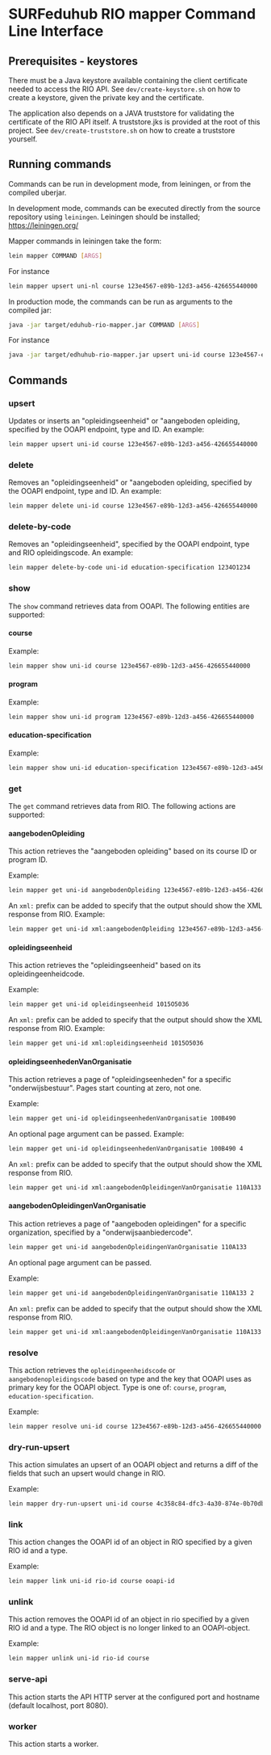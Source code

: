 # SURFeduhub RIO mapper Command Line Interface

## Prerequisites - keystores

There must be a Java keystore available containing the client
certificate needed to access the RIO API.  See
`dev/create-keystore.sh` on how to create a keystore, given the
private key and the certificate. 

The application also depends on a JAVA truststore for validating the
certificate of the RIO API itself.  A truststore.jks is provided at
the root of this project. See `dev/create-truststore.sh` on how
to create a truststore yourself.

## Running commands

Commands can be run in development mode, from leiningen, or from the compiled uberjar.

In development mode, commands can be executed directly from the source repository using `leiningen`.  Leiningen should be installed; https://leiningen.org/

Mapper commands in leiningen take the form:

```sh
lein mapper COMMAND [ARGS]
```

For instance

```sh
lein mapper upsert uni-nl course 123e4567-e89b-12d3-a456-426655440000
```


In production mode, the commands can be run as arguments to the
compiled jar:

```sh
java -jar target/eduhub-rio-mapper.jar COMMAND [ARGS]
````

For instance

```sh
java -jar target/edhuhub-rio-mapper.jar upsert uni-id course 123e4567-e89b-12d3-a456-426655440000
```

## Commands

### upsert

Updates or inserts an "opleidingseenheid" or "aangeboden opleiding,
specified by the OOAPI endpoint, type and ID.  An example:

```sh
lein mapper upsert uni-id course 123e4567-e89b-12d3-a456-426655440000
```

### delete

Removes an "opleidingseenheid" or "aangeboden opleiding, specified by
the OOAPI endpoint, type and ID.  An example:

```sh
lein mapper delete uni-id course 123e4567-e89b-12d3-a456-426655440000
```

### delete-by-code

Removes an "opleidingseenheid", specified by the OOAPI endpoint, type and RIO opleidingscode.  An example:

```sh
lein mapper delete-by-code uni-id education-specification 1234O1234
```

### show

The `show` command retrieves data from OOAPI. The following entities are supported:

#### course

Example:

```sh
lein mapper show uni-id course 123e4567-e89b-12d3-a456-426655440000
```

#### program

Example:

```sh
lein mapper show uni-id program 123e4567-e89b-12d3-a456-426655440000
```

#### education-specification

Example:

```sh
lein mapper show uni-id education-specification 123e4567-e89b-12d3-a456-426655440000
```

### get

The `get` command retrieves data from RIO. The following actions are
supported:

#### aangebodenOpleiding

This action retrieves the "aangeboden opleiding" based on its course
ID or program ID.

Example:

```sh
lein mapper get uni-id aangebodenOpleiding 123e4567-e89b-12d3-a456-426655440000
```

An `xml:` prefix can be added to specify that the output should show the XML response from RIO. Example:

```sh
lein mapper get uni-id xml:aangebodenOpleiding 123e4567-e89b-12d3-a456-426655440000
```

#### opleidingseenheid

This action retrieves the "opleidingseenheid" based on its opleidingeenheidcode.

Example:

```sh
lein mapper get uni-id opleidingseenheid 1015O5036
```

An `xml:` prefix can be added to specify that the output should show the XML response from RIO. Example: 

```sh
lein mapper get uni-id xml:opleidingseenheid 1015O5036
```

#### opleidingseenhedenVanOrganisatie

This action retrieves a page of "opleidingseenheden" for a specific
"onderwijsbestuur". Pages start counting at zero, not one. 

Example:

```sh
lein mapper get uni-id opleidingseenhedenVanOrganisatie 100B490
```

An optional page argument can be passed. Example:

```sh
lein mapper get uni-id opleidingseenhedenVanOrganisatie 100B490 4
```

An `xml:` prefix can be added to specify that the output should show the XML response from RIO.

```sh
lein mapper get uni-id xml:aangebodenOpleidingenVanOrganisatie 110A133 2
```


#### aangebodenOpleidingenVanOrganisatie

This action retrieves a page of "aangeboden opleidingen" for a 
specific organization, specified by a "onderwijsaanbiedercode".

```sh
lein mapper get uni-id aangebodenOpleidingenVanOrganisatie 110A133
```

An optional page argument can be passed.

Example:

```sh
lein mapper get uni-id aangebodenOpleidingenVanOrganisatie 110A133 2
```

An `xml:` prefix can be added to specify that the output should show the XML response from RIO.

```sh
lein mapper get uni-id xml:aangebodenOpleidingenVanOrganisatie 110A133 2
```

### resolve

This action retrieves the `opleidingeenheidscode` or `aangebodenopleidingscode` based on type and
the key that OOAPI uses as primary key for the OOAPI object. 
Type is one of: `course`, `program`, `education-specification`.

Example:

```sh
lein mapper resolve uni-id course 123e4567-e89b-12d3-a456-426655440000
```

### dry-run-upsert

This action simulates an upsert of an OOAPI object and returns a diff of the fields that such an upsert would change in RIO.

Example:

```sh
lein mapper dry-run-upsert uni-id course 4c358c84-dfc3-4a30-874e-0b70db15638a
```

### link

This action changes the OOAPI id of an object in RIO specified by a given RIO id and a type.

Example:

```sh
lein mapper link uni-id rio-id course ooapi-id
```

### unlink

This action removes the OOAPI id of an object in rio specified by a given RIO id and a type. 
The RIO object is no longer linked to an OOAPI-object.

Example:

```sh
lein mapper unlink uni-id rio-id course
```

### serve-api

This action starts the API HTTP server at the configured port and
hostname (default localhost, port 8080).

### worker

This action starts a worker.
